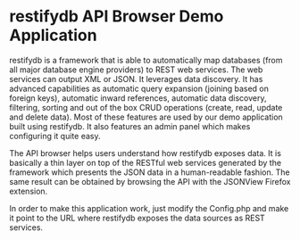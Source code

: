 # restifydb API Browser Demo Application #

restifydb is a framework that is able to automatically map databases (from all major database engine providers) to 
REST web services. The web services can output XML or JSON. It leverages data discovery. It has advanced capabilities 
as automatic query expansion (joining based on foreign keys), automatic inward references, automatic data discovery, 
filtering, sorting and out of the box CRUD operations (create, read, update and delete data). Most of these features 
are used by our demo application built using restifydb. It also features an admin panel which makes configuring it 
quite easy.

The API browser helps users understand how restifydb exposes data. It is basically a thin layer on top of the RESTful 
web services generated by the framework which presents the JSON data in a human-readable fashion. The same result can be
 obtained by browsing the API with the JSONView Firefox extension.
 
In order to make this application work, just modify the Config.php and make it point to the URL where restifydb 
exposes the data sources as REST services.